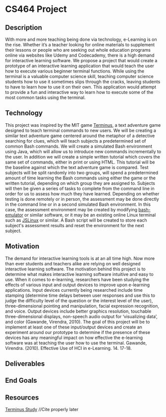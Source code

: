 # CS464 Project

## Description
With more and more teaching being done via technology, e-Learning is on the rise. Whether it’s a teacher looking for online materials to supplement their lessons or people who are seeking out whole education programs online via websites like Udemy and Codecademy, there is a high demand for interactive learning software. We propose a project that would create a prototype of an interactive learning application that would teach the user how to execute various beginner terminal functions. While using the terminal is a valuable computer science skill, teaching computer science students how to use it sometimes slips through the cracks, leaving students to have to learn how to use it on their own. This application would attempt to provide a fun and interactive way to learn how to execute some of the most common tasks using the terminal.

## Technology
This project was inspired by the MIT game [Terminus](https://web.mit.edu/mprat/Public/web/Terminus/Web/main.html), a text adventure game designed to teach terminal commands to new users. We will be creating a similar text adventure game centered around the metaphor of a detective searching for clues, which will teach subjects a predetermined set of common Bash commands. We will create a simulated Bash environment using Java, which will allow us to introduce new commands incrementally to the user. In addition we will create a simple written tutorial which covers the same set of commands, either in print or using HTML. This tutorial will be the baseline against which the text adventure game is compared. Test subjects will be split randomly into two groups, will spend a predetermined amount of time learning the Bash commands using either the game or the written tutorial, depending on which group they are assigned to. Subjects will then be given a series of tasks to complete from the command line in order for us to assess how much they have learned. Depending on whether testing is done remotely or in person, the assessment may be done directly in the command line or in a second simulated Bash environment. In this case, the assessment environment may be created by modifying [bash-emulator](https://github.com/trybash/bash-emulator/blob/gh-pages/index.html) or similar software, or it may be an existing online Linux terminal such as [JSLinux](https://bellard.org/jslinux/) or similar. A Bash script will be created to store each subject's assessment results and reset the environment for the next subject.


## Motivation
The demand for interactive learning tools is at an all time high. Now more than ever students and teachers alike are relying on well designed interactive learning software. The motivation behind this project is to determine what makes interactive learning software intuitive and easy to use. When it comes to e-learning, researchers have been studying the effects of various input and output devices to improve upon e-learning applications. Input devices currently being researched include time stamping (determine time delays between user responses and use this to judge the difficulty level of the question or the interest level of the user), three-dimensional pointing and manipulation, facial expression recognition, and voice. Output devices include better graphics resolution, touchable three-dimensional displays, non-speech audio output for ‘visualizing data’, and color (Gawande, Virendra, 2010). The goal of this project will be to implement at least one of these input/output devices and create an experiment around our prototype to determine if the presence of these devices has any meaningful impact on how effective the e-learning software was at teaching the user how to use the terminal. 
Gawande, Virendra. (2010). Effective Use of HCI in e-Learning. 14. 17-18.

## Deliverables

## End Goals

## Resources

[Terminus Study](http://web.mit.edu/mprat/Public/web/Terminus/Java/CMS.590Game2FinalReport.pdf) //Cite properly later
